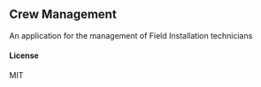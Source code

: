 ## Crew Management

An application for the management of  Field Installation technicians

#### License

MIT